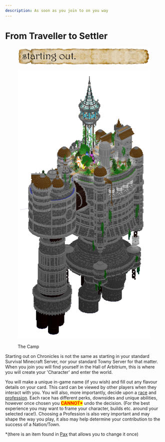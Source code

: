 ```yaml
---
description: As soon as you join to on you way
---
```


# From Traveller to Settler

<figure><img src="../../../.gitbook/assets/starting_out.png" alt=""><figcaption></figcaption></figure>

<figure><img src="../../../.gitbook/assets/TheCamp.png" alt=""><figcaption><p>The Camp</p></figcaption></figure>

Starting out on Chronicles is not the same as starting in your standard Survival Minecraft Server, nor your standard Towny Server for that matter. When you join you will find yourself in the Hall of Arbitrium, this is where you will create your 'Character' and enter the world.

You will make a unique in-game name (if you wish) and fill out any flavour details on your card. This card can be viewed by other players when they interact with you. You will also, more importantly, decide upon a [race](a-lone-settler/) and [profession](professional-professions.md). Each race has different perks, downsides and unique abilities, however once chosen you <mark style="color:red;">**CANNOT\***</mark> undo the decision. (For the best experience you may want to frame your character, builds etc. around your selected race!). Choosing a Profession is also very important and may shape the way you play, it also may help determine your contribution to the success of a Nation/Town.

\*(there is an item found in [Pax](../../lore-of-the-lands/dimensional-cornucopia/pax.md) that allows you to change it once)

